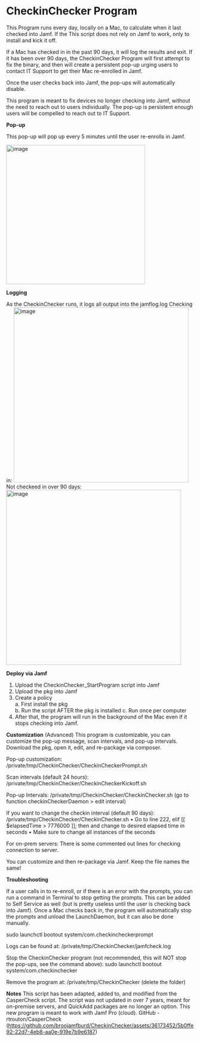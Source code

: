 # CheckinChecker Program
This Program runs every day, locally on a Mac, to calculate when it last checked into Jamf. If the This script does not rely on Jamf to work, only to install and kick it off. 

If a Mac has checked in in the past 90 days, it will log the results and exit. If it has been over 90 days, the CheckinChecker Program will first attempt to fix the binary, and then will create a persistent pop-up urging users to contact IT Support to get their Mac re-enrolled in Jamf. 

Once the user checks back into Jamf, the pop-ups will automatically disable. 

This program is meant to fix devices no longer checking into Jamf, without the need to reach out to users individually. The pop-up is persistent enough users will be compelled to reach out to IT Support. 

**Pop-up**

This pop-up will pop up every 5 minutes until the user re-enrolls in Jamf.

 <img width="372" alt="image" src="https://github.com/broojamfburd/CheckinChecker/assets/36173452/456d76d8-f02c-4a45-b14c-ace95b2d4593">

**Logging**

As the CheckinChecker runs, it logs all output into the jamflog.log
Checking in:
<img width="468" alt="image" src="https://github.com/broojamfburd/CheckinChecker/assets/36173452/0a6570cb-37ff-4315-a078-77ac6f5cc681">
Not checkeed in over 90 days:
<img width="468" alt="image" src="https://github.com/broojamfburd/CheckinChecker/assets/36173452/9815220e-7cd1-461e-be26-e08fc3fd2d77">

**Deploy via Jamf**
1.	Upload the CheckinChecker_StartProgram script into Jamf
2.	Upload the pkg into Jamf
3.	Create a policy 	
a.	First install the pkg  
b.	Run the script AFTER the pkg is installed
c. Run once per computer
5.	After that, the program will run in the background of the Mac even if it stops checking into Jamf.

**Customization**
(Advanced) 
This program is customizable, you can customize the pop-up message, scan intervals, and pop-up intervals. Download the pkg, open it, edit, and re-package via composer. 

Pop-up customization:
/private/tmp/CheckinChecker/CheckinCheckerPrompt.sh

Scan intervals (default 24 hours): 
/private/tmp/CheckinChecker/CheckinCheckerKickoff.sh

Pop-up Intervals: 
/private/tmp/CheckinChecker/CheckinChecker.sh (go to function checkinCheckerDaemon > edit interval)

If you want to change the checkin interval (default 90 days):
/private/tmp/CheckinChecker/CheckinChecker.sh 
•	Go to line 222, elif [[ $elapsedTime > 7776000 ]]; then and change to desired elapsed time in seconds
•	Make sure to change all instances of the seconds

For on-prem servers: There is some commented out lines for checking connection to server.

You can customize and then re-package via Jamf. Keep the file names the same! 

**Troubleshooting**

If a user calls in to re-enroll, or if there is an error with the prompts, you can run a command in Terminal to stop getting the prompts. This can be added to Self Service as well (but is pretty useless until the user is checking back into Jamf). Once a Mac checks back in, the program will automatically stop the prompts and unload the LaunchDaemon, but it can also be done manually. 

sudo launchctl bootout system/com.checkincheckerprompt

Logs can be found at: /private/tmp/CheckinChecker/jamfcheck.log

Stop the CheckinChecker program (not recommended, this will NOT stop the pop-ups, see the command above): sudo launchctl bootout system/com.checkinchecker

Remove the program at: /private/tmp/CheckinChecker (delete the folder)

**Notes**
This script has been adapted, added to, and modified from the CasperCheck script. The script was not updated in over 7 years, meant for on-premise servers, and QuickAdd packages are no longer an option. This new program is meant to work with Jamf Pro (cloud). 
GitHub - rtrouton/CasperCheck (https://github.com/broojamfburd/CheckinChecker/assets/36173452/5b0ffe92-22d7-4eb8-aa0e-919e7b9e6187)
